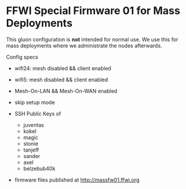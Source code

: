 FFWI Special Firmware 01 for Mass Deployments
=============================================

This gluon configuration is **not** intended for normal use. We use this for mass deployments where we administrate the nodes afterwards.

Config specs
  * wifi24: mesh disabled && client enabled
  * wifi5: mesh disabled && client enabled
  * Mesh-On-LAN && Mesh-On-WAN enabled
  * skip setup mode
  * SSH Public Keys of

    * juventas
    * kokel
    * magic
    * stonie
    * tanjeff
    * sander
    * axel
    * belzebub40k

  * firmware files published at http://massfw01.ffwi.org
